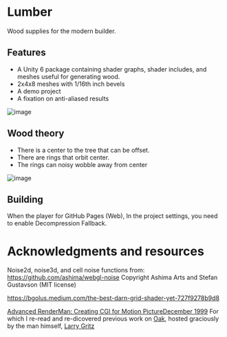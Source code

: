 # Lumber

Wood supplies for the modern builder.

## Features
- A Unity 6 package containing shader graphs, shader includes, and meshes useful for generating wood.
- 2x4x8 meshes with 1/16th inch bevels
- A demo project
- A fixation on anti-aliased results

![image](screenshot.png)

## Wood theory

- There is a center to the tree that can be offset.
- There are rings that orbit center.
- The rings can noisy wobble away from center

![image](wood-theory.png)

## Building

When the player for GitHub Pages (Web), In the project settings, you need to enable Decompression Fallback. 

# Acknowledgments and resources

Noise2d, noise3d, and cell noise functions from: https://github.com/ashima/webgl-noise Copyright Ashima Arts and Stefan Gustavson (MIT license)

https://bgolus.medium.com/the-best-darn-grid-shader-yet-727f9278b9d8

[Advanced RenderMan: Creating CGI for Motion PictureDecember 1999](https://dl.acm.org/doi/10.5555/555371)
For which I re-read and re-dicovered previous work on [Oak](https://larrygritz.com/arman/figs/fig12.10.jpg), hosted graciously by the man himself, [Larry Gritz](https://larrygritz.com/arman/materials.html)
